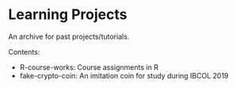 # Learning Projects

An archive for past projects/tutorials.

Contents:
- R-course-works: Course assignments in R
- fake-crypto-coin: An imitation coin for study during IBCOL 2019
